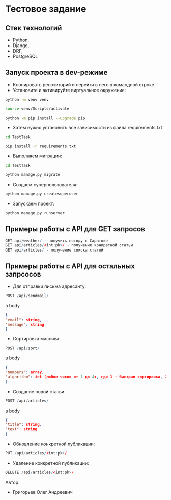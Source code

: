 # Тестовое задание

## Стек технологий

* Python,
* Django,
* DRF,
* PostgreSQL

## Запуск проекта в dev-режиме

- Клонировать репозиторий и перейти в него в командной строке.
- Установите и активируйте виртуальное окружение:

```bash
python -m venv venv
```

```bash
source venv/Scripts/activate
```

```bash
python -m pip install --upgrade pip
```

- Затем нужно установить все зависимости из файла requirements.txt

```bash
cd TestTask
```

```bash
pip install -r requirements.txt
```

- Выполняем миграции:

```bash
cd TestTask
```

```bash
python manage.py migrate
```

- Создаем суперпользователя:

```bash
python manage.py createsuperuser
```

- Запускаем проект:

```bash
python manage.py runserver
```

## Примеры работы с API для GET запросов

```r
GET api/weather/ - получить погоду в Саратове
GET api/articles/<int:pk>/ - получение конкретной статьи
GET api/articles/ - получение списка статей
```

## Примеры работы с API для остальных запрсосов

- Для отправки письма адресанту:

```r
POST /api/sendmail/
```

в body

```json
{
"email": string,
"message": string
}
```

- Сортировка массива:

```r
POST /api/sort/
```

в body

```json
{
"numbers": array,
"algorithm": int (любое число от 1 до 4х, где 1 - быстрая сортировка, 2 - пузырьковая, 3 - Timsort, 4 - вставками)
}
```

- Создание новой статьи

```r
POST /api/articles/
```

в body

```json
{
"title": string,
"text": string
}
```

- Обновление конкретной публикации:

```r
PUT /api/articles/<int:pk>/
```

- Удаление конкретной публикации:

```r
DELETE /api/articles/<int:pk>/
```



Автор: 
* Григорьев Олег Андреевич
